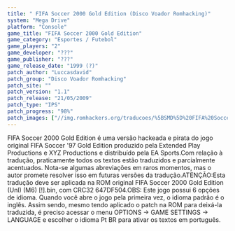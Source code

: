 ```yaml
---
title: " FIFA Soccer 2000 Gold Edition (Disco Voador Romhacking)"
system: "Mega Drive"
platform: "Console"
game_title: "FIFA Soccer 2000 Gold Edition"
game_category: "Esportes / Futebol"
game_players: "2"
game_developer: "???"
game_publisher: "???"
game_release_date: "1999 (?)"
patch_author: "Luccasdavid"
patch_group: "Disco Voador Romhacking"
patch_site: ""
patch_version: "1.1"
patch_release: "21/05/2009"
patch_type: "IPS"
patch_progress: "98%"
patch_images: ["//img.romhackers.org/traducoes/%5BSMD%5D%20FIFA%20Soccer%202000%20Gold%20Edition%20-%20Disco%20Voador%20Romhacking%20-%201.png","//img.romhackers.org/traducoes/%5BSMD%5D%20FIFA%20Soccer%202000%20Gold%20Edition%20-%20Disco%20Voador%20Romhacking%20-%202.png","//img.romhackers.org/traducoes/%5BSMD%5D%20FIFA%20Soccer%202000%20Gold%20Edition%20-%20Disco%20Voador%20Romhacking%20-%203.png"]
---
```

FIFA Soccer 2000 Gold Edition é uma versão hackeada e pirata do jogo original FIFA Soccer '97 Gold Edition produzido pela Extended Play Productions e XYZ Productions e distribuído pela EA Sports.Com relação à tradução, praticamente todos os textos estão traduzidos e parcialmente acentuados. Nota-se algumas abreviações em raros momentos, mas o autor promete resolver isso em futuras versões da tradução.ATENÇÃO:Esta tradução deve ser aplicada na ROM original FIFA Soccer 2000 Gold Edition (Unl) (M6) [!].bin, com CRC32 647DF504.OBS: Este jogo possui 6 opções de idioma. Quando você abre o jogo pela primeira vez, o idioma padrão é o inglês. Assim sendo, mesmo tendo aplicado o patch na ROM para deixá-la traduzida, é preciso acessar o menu OPTIONS -> GAME SETTINGS -> LANGUAGE e escolher o idioma Pt BR para ativar os textos em português.